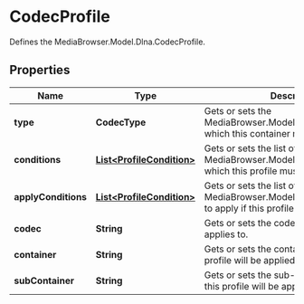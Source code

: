 

# CodecProfile

Defines the MediaBrowser.Model.Dlna.CodecProfile.

## Properties

| Name | Type | Description | Notes |
|------------ | ------------- | ------------- | -------------|
|**type** | **CodecType** | Gets or sets the MediaBrowser.Model.Dlna.CodecType which this container must meet. |  [optional] |
|**conditions** | [**List&lt;ProfileCondition&gt;**](ProfileCondition.md) | Gets or sets the list of MediaBrowser.Model.Dlna.ProfileCondition which this profile must meet. |  [optional] |
|**applyConditions** | [**List&lt;ProfileCondition&gt;**](ProfileCondition.md) | Gets or sets the list of MediaBrowser.Model.Dlna.ProfileCondition to apply if this profile is met. |  [optional] |
|**codec** | **String** | Gets or sets the codec(s) that this profile applies to. |  [optional] |
|**container** | **String** | Gets or sets the container(s) which this profile will be applied to. |  [optional] |
|**subContainer** | **String** | Gets or sets the sub-container(s) which this profile will be applied to. |  [optional] |



